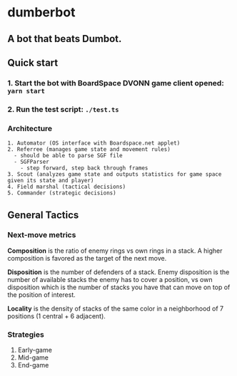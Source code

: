 # dumberbot
A bot that beats Dumbot.
---

## Quick start

### 1. Start the bot with BoardSpace DVONN game client opened: `yarn start` 
### 2. Run the test script: `./test.ts`

### Architecture

```
1. Automator (OS interface with Boardspace.net applet)
2. Referree (manages game state and movement rules)
  - should be able to parse SGF file
  - SGFParser
    - step forward, step back through frames
3. Scout (analyzes game state and outputs statistics for game space given its state and player)
4. Field marshal (tactical decisions)
5. Commander (strategic decisions)
```

## General Tactics

### Next-move metrics

**Composition** is the ratio of enemy rings vs own rings in a stack. A higher composition is favored
 as the target of the next move.
 
**Disposition** is the number of defenders of a stack. Enemy disposition is the number of available 
stacks the enemy has to cover a position, vs own disposition which is the number of stacks you have
that can move on top of the position of interest.

**Locality** is the density of stacks of the same color in a neighborhood of 7 positions (1 central + 6 adjacent).

### Strategies

1. Early-game
2. Mid-game
3. End-game